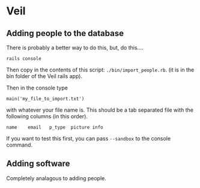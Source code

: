 # Veil #

## Adding people to the database ##

There is probably a better way to do this, but, do this....

	rails console

Then copy in the contents of this script:
`./bin/import_people.rb`. (it is in the bin folder of the Veil rails
app).

Then in the console type

	main('my_file_to_import.txt')

with whatever your file name is. This should be a tab separated file
with the following columns (in this order).

	name	email	p_type	picture	info

If you want to test this first, you can pass `--sandbox` to the console
command.

## Adding software ##

Completely analagous to adding people.
